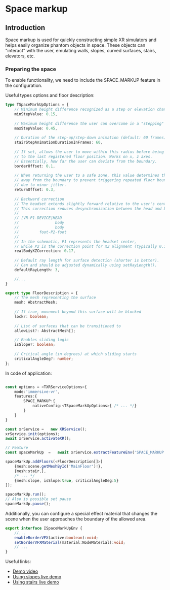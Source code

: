# Space markup

## Introduction
Space markup is used for quickly constructing simple XR simulators and helps
easily organize phantom objects in space. These objects can "interact" with the user,
emulating walls, slopes, curved surfaces, stairs, elevators, etc.

### Preparing the space
To enable functionality, we need to include the SPACE_MARKUP
feature in the configuration.

Useful types options and floor description: 
```typescript
type TSpaceMarkUpOptions = {
	// Minimum height difference recognized as a step or elevation change
	minStepValue: 0.15,
	
	// Maximum height difference the user can overcome in a "stepping" style
	maxStepValue: 0.45,
	
	// Duration of the step-up/step-down animation (default: 60 frames)
	stairStepAnimationDurationInFrames: 60,
	
	// If set, allows the user to move within this radius before being pulled back
	// to the last registered floor position. Works on x, z axes.
	// Essentially, how far the user can deviate from the boundary.
	borderOffset: 0.1,
	
	// When returning the user to a safe zone, this value determines the offset
	// away from the boundary to prevent triggering repeated floor boundary exits
	// due to minor jitter.
	returnOffset: 0.3,
	
	// Backward correction
	// The headset extends slightly forward relative to the user's center of mass.
	// This correction reduces desynchronization between the head and body position.
	//
	// [VR-P1-DEVICE]HEAD
	//                body
	//                body
	//         foot-P2-foot
	//
	// In the schematic, P1 represents the headset center,
	// while P2 is the correction point for XZ alignment (typically 0.1 - 0.22).
	realBodyXZCorrection: 0.17,
	
	// Default ray length for surface detection (shorter is better).
	// Can and should be adjusted dynamically using setRayLength().
	defaultRayLength: 3,

    //...
}

export type FloorDescription = {
	// The mesh representing the surface
	mesh: AbstractMesh;
	
	// If true, movement beyond this surface will be blocked
	lock?: boolean;
	
	// List of surfaces that can be transitioned to
	allowList?: AbstractMesh[];

    // Enables sliding logic	
	isSlope?: boolean;
	
	// Critical angle (in degrees) at which sliding starts
	criticalAngleDeg?: number;
};
```

In code of application:

```typescript

const options = <TXRServiceOptions>{
    mode:'immersive-vr',
    features:{
	    SPACE_MARKUP:{
		    nativeConfig:<TSpaceMarkUpOptions>{ /* ... */}
        }
    }
}

const xrService =   new XRService();
xrService.init(options);
await xrService.activateXR();

// Feature
const spaceMarkUp  =   await xrService.extractFeatureEnv('SPACE_MARKUP');

spaceMarkUp.addFloors(<FloorDescription[]>[
	{mesh:scene.getMeshById('MainFloor')!},
	{mesh:stair,},
    /* ... */
	{mesh:slope, isSlope:true, criticalAngleDeg:5}
]);

spaceMarkUp.run();
// Also is possible set pause
spaceMarkUp.pause();
```

Additionally, you can configure a special effect material that changes the
scene when the user approaches the boundary of the allowed area.
```typescript
export interface ISpaceMarkUpEnv {
	//...
	enableBorderVFX(active:boolean):void;
	setBorderVFXMaterial(material:NodeMaterial):void;
	// ...
}
```

Useful links:
- [Demo video](https://youtu.be/ti8ViO6BcgI?si=VtVGBdXaUC_MTsFf)
- [Using slopes live demo](https://webxr.projects.clickon.pro/#/about/slopes-overview)
- [Using stairs live demo](https://webxr.projects.clickon.pro/#/about/stairs)

